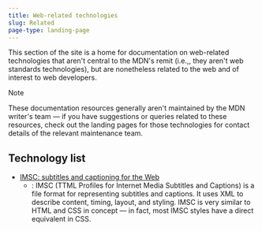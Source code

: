 ```yaml
---
title: Web-related technologies
slug: Related
page-type: landing-page
---
```


This section of the site is a home for documentation on web-related technologies that aren't central to the MDN's remit (i.e.,, they aren't web standards technologies), but are nonetheless related to the web and of interest to web developers.

> [!NOTE]
> These documentation resources generally aren't maintained by the MDN writer's team — if you have suggestions or queries related to these resources, check out the landing pages for those technologies for contact details of the relevant maintenance team.

## Technology list

- [IMSC: subtitles and captioning for the Web](/en-US/docs/Related/IMSC)
  - : IMSC (TTML Profiles for Internet Media Subtitles and Captions) is a file format for representing subtitles and captions. It uses XML to describe content, timing, layout, and styling. IMSC is very similar to HTML and CSS in concept — in fact, most IMSC styles have a direct equivalent in CSS.
